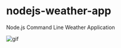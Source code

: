 # nodejs-weather-app
Node.js Command Line Weather Application

![gif](https://github.com/bmorelli25/simple-nodejs-weather-app/blob/master/giphy.gif?raw=true 'website gif')
